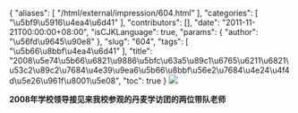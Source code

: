 {
    "aliases": [
        "/html/external/impression/604.html"
    ],
    "categories": [
        "\u5bf9\u5916\u4ea4\u6d41"
    ],
    "contributors": [],
    "date": "2011-11-21T00:00:00+08:00",
    "isCJKLanguage": true,
    "params": {
        "author": "\u56fd\u9645\u90e8"
    },
    "slug": "604",
    "tags": [
        "\u5b66\u8bbf\u4ea4\u6d41"
    ],
    "title": "2008\u5e74\u5b66\u6821\u9886\u5bfc\u63a5\u89c1\u6765\u6211\u6821\u53c2\u89c2\u7684\u4e39\u9ea6\u5b66\u8bbf\u56e2\u7684\u4e24\u4f4d\u5e26\u961f\u8001\u5e08",
    "toc": true
}
![](https://cdn.tfls.online/mirror/full/98c93435dd03ead5b0985d0ef2ad4234dfd11155.jpg)

**2008年学校领导接见来我校参观的丹麦学访团的两位带队老师**


